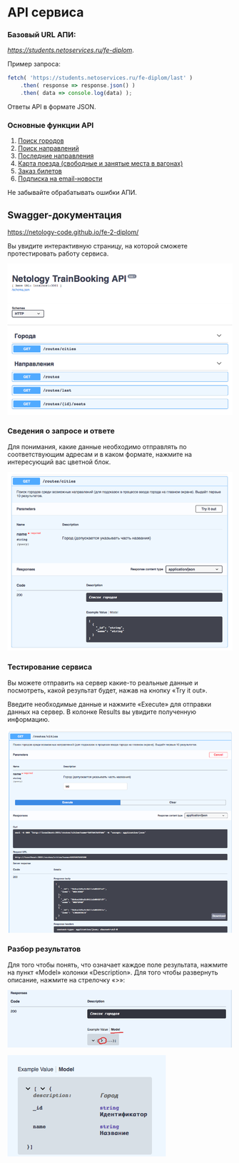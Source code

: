 # API сервиса

### Базовый URL АПИ:
*https://students.netoservices.ru/fe-diplom*. 

Пример запроса:

```js
fetch( 'https://students.netoservices.ru/fe-diplom/last' )
    .then( response => response.json() )
    .then( data => console.log(data) );
```

Ответы API в формате JSON.

### Основные функции API

1. [Поиск городов](./../api/cities.md)
2. [Поиск направлений](./../api/routes.md)
3. [Последние направления](./../api/last-routes.md)
4. [Карта поезда (свободные и занятые места в вагонах)](./../api/seats.md)
5. [Заказ билетов](./../api/order.md)
6. [Подписка на email-новости](./../api/subscribe.md)

Не забывайте обрабатывать ошибки АПИ.

## Swagger-документация
https://netology-code.github.io/fe-2-diplom/

Вы увидите интерактивную страницу, на которой сможете протестировать 
работу сервиса.

![Первый экран работы с сервисом Swagger](./images/swagger.png)


### Сведения о запросе и ответе

Для понимания, какие данные необходимо отправлять по соответствующим адресам
и в каком формате, нажмите на интересующий вас цветной блок.

![Детали работы с сервисом Swagger](./images/swagger-details.png)

### Тестирование сервиса

Вы можете отправить на сервер какие-то реальные данные и посмотреть,
какой результат будет, нажав на кнопку «Try it out».

Введите необходимые данные и нажмите «Execute» для отправки данных на сервер.
В колонке Results вы увидите полученную информацию.

![Демо вариант работы с сервисом Swagger](./images/swagger-try.png)

### Разбор результатов

Для того чтобы понять, что означает каждое поле результата, нажмите на пункт 
«Model» колонки «Description». Для того чтобы развернуть описание, нажмите
на стрелочку «>»:

![Работа с моделью](./images/swagger-model.png)

![Работа с моделью](./images/swagger-model-2.png)
